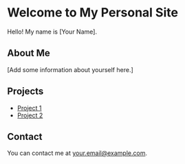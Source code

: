 <!DOCTYPE html>
<html lang="en">
<head>
    <meta charset="UTF-8">
    <meta name="viewport" content="width=device-width, initial-scale=1.0">
    <title>Personal Information</title>
</head>
<body>
    <h1>Welcome to My Personal Site</h1>
    <p>Hello! My name is [Your Name].</p>
    <h2>About Me</h2>
    <p>[Add some information about yourself here.]</p>
    <h2>Projects</h2>
    <ul>
        <li><a href="https://github.com/yourusername/project1">Project 1</a></li>
        <li><a href="https://github.com/yourusername/project2">Project 2</a></li>
    </ul>
    <h2>Contact</h2>
    <p>You can contact me at <a href="mailto:your.email@example.com">your.email@example.com</a>.</p>
</body>
</html>
